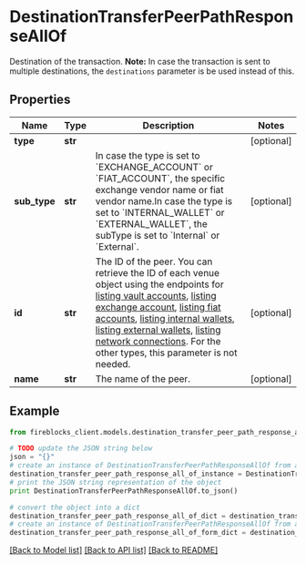 # DestinationTransferPeerPathResponseAllOf

Destination of the transaction.  **Note:** In case the transaction is sent to multiple destinations, the `destinations` parameter is be used instead of this.

## Properties
Name | Type | Description | Notes
------------ | ------------- | ------------- | -------------
**type** | **str** |  | [optional] 
**sub_type** | **str** | In case the type is set to &#x60;EXCHANGE_ACCOUNT&#x60; or &#x60;FIAT_ACCOUNT&#x60;, the specific exchange vendor name or fiat vendor name.In case the type is set to &#x60;INTERNAL_WALLET&#x60; or &#x60;EXTERNAL_WALLET&#x60;, the subType is set to &#x60;Internal&#x60; or &#x60;External&#x60;. | [optional] 
**id** | **str** | The ID of the peer. You can retrieve the ID of each venue object using the endpoints for [listing vault accounts](https://developers.fireblocks.com/reference/get_vault-accounts-paged), [listing exchange account](https://developers.fireblocks.com/reference/get_exchange-accounts), [listing fiat accounts](https://developers.fireblocks.com/reference/get_fiat-accounts), [listing internal wallets](https://developers.fireblocks.com/reference/get_internal-wallets), [listing external wallets](https://developers.fireblocks.com/reference/get_external-wallets), [listing network connections](https://developers.fireblocks.com/reference/get_network-connections). For the other types, this parameter is not needed. | [optional] 
**name** | **str** | The name of the peer. | [optional] 

## Example

```python
from fireblocks_client.models.destination_transfer_peer_path_response_all_of import DestinationTransferPeerPathResponseAllOf

# TODO update the JSON string below
json = "{}"
# create an instance of DestinationTransferPeerPathResponseAllOf from a JSON string
destination_transfer_peer_path_response_all_of_instance = DestinationTransferPeerPathResponseAllOf.from_json(json)
# print the JSON string representation of the object
print DestinationTransferPeerPathResponseAllOf.to_json()

# convert the object into a dict
destination_transfer_peer_path_response_all_of_dict = destination_transfer_peer_path_response_all_of_instance.to_dict()
# create an instance of DestinationTransferPeerPathResponseAllOf from a dict
destination_transfer_peer_path_response_all_of_form_dict = destination_transfer_peer_path_response_all_of.from_dict(destination_transfer_peer_path_response_all_of_dict)
```
[[Back to Model list]](../README.md#documentation-for-models) [[Back to API list]](../README.md#documentation-for-api-endpoints) [[Back to README]](../README.md)



